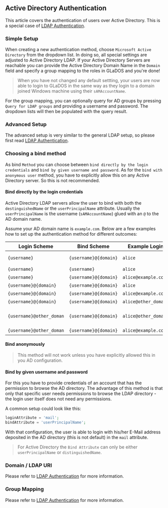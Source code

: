 ## Active Directory Authentication

This article covers the authentication of users over Active Directory. This is a special case of [LDAP Authentication](ldap-authentication.md).

### Simple Setup

When creating a new authentication method, choose `Microsoft Active Directory` from the dropdown list. In doing so, all special settings are adjusted to Active Directory LDAP. If your Active Directory Servers are reachable you can provide the Active Directory Domain Name in the `Domain` field and specify a group mapping to the roles in GLaDOS and you're done!

> When you have not changed any default settting, your users are now able to login to GLaDOS in the same way as they login to a domain joined Windows machine using their `sAMAccountName`.

For the group mapping, you can optionally query for AD groups by pressing `Query for LDAP groups` and providing a username and password. The dropdown lists will then be populated with the query result.

### Advanced Setup

The advanced setup is very similar to the general LDAP setup, so please first read [LDAP Authentication](ldap-authentication.md).

### Choosing a bind method

As bind `Method` you can choose between `bind directly by the login credentials` and `bind by given username and password`. As for the `bind with anonymous user` method, you have to explicitly allow this on any Active Directory server. So this is not recommended.

#### Bind directly by the login credentials

Active Directory LDAP servers allow the user to bind with both the `destinguishedName` or the `userPrincipalName` attribute. Usually the `userPrincipalName` is the username (`sAMAccountName`) glued with an `@` to the AD domain name.

Assume your AD domain name is `example.com`. Below are a few examples how to set up the authentication method for different outcomes:

Login Scheme			| Bind Scheme  			| Example Login			| Constructed Bind DN | Authenticated? 	| Notes 		|
-------------			| ---------------		| ------------  		| -----------------   | --------------- | ------------- |
`{username}`			| `{username}@{domain}`	| `alice`				| `alice@example.com` | yes				| default setup |
`{username}`			| `{username}`			| `alice`				| `alice`			  | no 				| |
`{username}`			| `{username}@{domain}`	| `alice@example.com`	| `alice@example.com@example.com` | no	| |
`{username}@{domain}`	| `{username}@{domain}`	| `alice`				| none 				  | no				| |
`{username}@{domain}`	| `{username}@{domain}`	| `alice@example.com`   | `alice@example.com` | yes				| |
`{username}@{domain}`	| `{username}@{domain}`	| `alice@other_domain`  | none				  | no				| |
`{username}@other_doman`| `{username}@{domain}`	| `alice@other_domain`  | `alice@example.com` | yes 			| rewriting of the domain |
`{username}@other_doman`| `{username}@{domain}`	| `alice@example.com`   | none 				  | no  			| |

#### Bind anonymously

> This method will not work unless you have explicitly allowed this in you AD configuration.

#### Bind by given username and password

For this you have to provide credentials of an account that has the permission to browse the AD directory. The advantage of this method is that only that specific user needs permissions to browse the LDAP directory - the login user itself does not need any permissions.

A common setup could look like this:

```php
loginAttribute = 'mail';
bindAttribute = 'userPrincipalName';
```

With that configuration, the user is able to login with his/her E-Mail address deposited in the AD directory (this is not default) in the `mail` attribute.

> For Active Directory the `Bind Attribute` can only be either `userPrincipalName` or `distinguishedName`.

### Domain / LDAP URI

Please refer to [LDAP Authentication](ldap-authentication.md) for more information.

### Group Mapping

Please refer to [LDAP Authentication](ldap-authentication.md) for more information.
